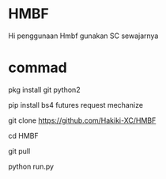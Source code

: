 # HMBF
Hi penggunaan Hmbf gunakan SC sewajarnya

# commad 

pkg install git python2

pip install bs4 futures request mechanize

git clone https://github.com/Hakiki-XC/HMBF

cd HMBF

git pull

python run.py
